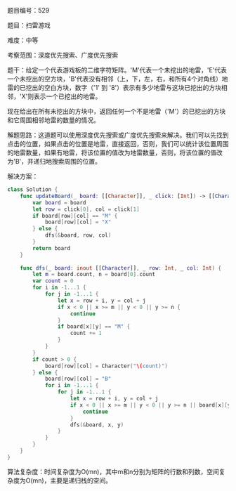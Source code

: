 题目编号：529

题目：扫雷游戏

难度：中等

考察范围：深度优先搜索、广度优先搜索

题干：给定一个代表游戏板的二维字符矩阵。'M'代表一个未挖出的地雷，'E'代表一个未挖出的空方块，'B'代表没有相邻（上，下，左，右，和所有4个对角线）地雷的已挖出的空白方块，数字（'1' 到 '8'）表示有多少地雷与这块已挖出的方块相邻，'X'则表示一个已挖出的地雷。

现在给出在所有未挖出的方块中，返回任何一个不是地雷（'M'）的已挖出的方块和它周围相邻地雷的数量的情况。

解题思路：这道题可以使用深度优先搜索或广度优先搜索来解决。我们可以先找到点击的位置，如果点击的位置是地雷，直接返回，否则，我们可以统计该位置周围的地雷数量，如果有地雷，将该位置的值改为地雷数量，否则，将该位置的值改为'B'，并递归地搜索周围的位置。

解决方案：

```swift
class Solution {
    func updateBoard(_ board: [[Character]], _ click: [Int]) -> [[Character]] {
        var board = board
        let row = click[0], col = click[1]
        if board[row][col] == "M" {
            board[row][col] = "X"
        } else {
            dfs(&board, row, col)
        }
        return board
    }
    
    func dfs(_ board: inout [[Character]], _ row: Int, _ col: Int) {
        let m = board.count, n = board[0].count
        var count = 0
        for i in -1...1 {
            for j in -1...1 {
                let x = row + i, y = col + j
                if x < 0 || x >= m || y < 0 || y >= n {
                    continue
                }
                if board[x][y] == "M" {
                    count += 1
                }
            }
        }
        if count > 0 {
            board[row][col] = Character("\(count)")
        } else {
            board[row][col] = "B"
            for i in -1...1 {
                for j in -1...1 {
                    let x = row + i, y = col + j
                    if x < 0 || x >= m || y < 0 || y >= n || board[x][y] != "E" {
                        continue
                    }
                    dfs(&board, x, y)
                }
            }
        }
    }
}
```

算法复杂度：时间复杂度为O(mn)，其中m和n分别为矩阵的行数和列数，空间复杂度为O(mn)，主要是递归栈的空间。